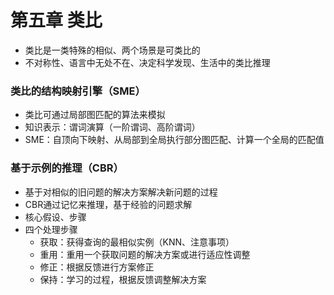# 第五章 类比

- 类比是一类特殊的相似、两个场景是可类比的
- 不对称性、语言中无处不在、决定科学发现、生活中的类比推理

### 类比的结构映射引擎（SME）

- 类比可通过局部图匹配的算法来模拟
- 知识表示：谓词演算（一阶谓词、高阶谓词）
- SME：自顶向下映射、从局部到全局执行部分图匹配、计算一个全局的匹配值

### 基于示例的推理（CBR）

- 基于对相似的旧问题的解决方案解决新问题的过程
- CBR通过记忆来推理，基于经验的问题求解
- 核心假设、步骤
- 四个处理步骤
  - 获取：获得查询的最相似实例（KNN、注意事项）
  - 重用：重用一个获取问题的解决方案或进行适应性调整
  - 修正：根据反馈进行方案修正
  - 保持：学习的过程，根据反馈调整解决方案